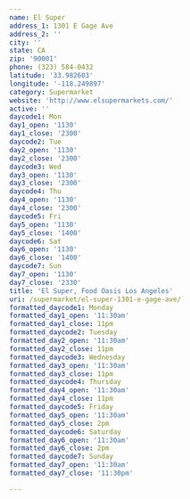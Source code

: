 ```yaml
---
name: El Super
address_1: 1301 E Gage Ave
address_2: ''
city: ''
state: CA
zip: '90001'
phone: (323) 584-0432
latitude: '33.982603'
longitude: '-118.249897'
category: Supermarket
website: 'http://www.elsupermarkets.com/'
active: ''
daycode1: Mon
day1_open: '1130'
day1_close: '2300'
daycode2: Tue
day2_open: '1130'
day2_close: '2300'
daycode3: Wed
day3_open: '1130'
day3_close: '2300'
daycode4: Thu
day4_open: '1130'
day4_close: '2300'
daycode5: Fri
day5_open: '1130'
day5_close: '1400'
daycode6: Sat
day6_open: '1130'
day6_close: '1400'
daycode7: Sun
day7_open: '1130'
day7_close: '2330'
title: 'El Super, Food Oasis Los Angeles'
uri: /supermarket/el-super-1301-e-gage-ave/
formatted_daycode1: Monday
formatted_day1_open: '11:30am'
formatted_day1_close: 11pm
formatted_daycode2: Tuesday
formatted_day2_open: '11:30am'
formatted_day2_close: 11pm
formatted_daycode3: Wednesday
formatted_day3_open: '11:30am'
formatted_day3_close: 11pm
formatted_daycode4: Thursday
formatted_day4_open: '11:30am'
formatted_day4_close: 11pm
formatted_daycode5: Friday
formatted_day5_open: '11:30am'
formatted_day5_close: 2pm
formatted_daycode6: Saturday
formatted_day6_open: '11:30am'
formatted_day6_close: 2pm
formatted_daycode7: Sunday
formatted_day7_open: '11:30am'
formatted_day7_close: '11:30pm'

---
```

